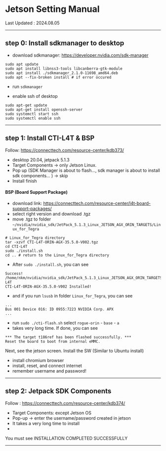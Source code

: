 # Jetson Setting Manual
Last Updated : 2024.08.05

----
## step 0: Install sdkmanager to desktop
- download sdkmanager: https://developer.nvidia.com/sdk-manager
```
sudo apt update
sudo apt install libnss3-tools libcanberra-gtk-module
sudo apt install ./sdkmanager_2.1.0-11698_amd64.deb
sudo apt --fix-broken install # if error occured
```
- run `sdkmanager`


- enable ssh of desktop
```
sudo apt-get update
sudo apt-get install openssh-server
sudo systemctl start ssh
sudo systemctl enable ssh
```

----
## step 1: Install CTI-L4T & BSP
Follow: https://connecttech.com/resource-center/kdb373/
- desktop 20.04, jetpack 5.1.3
- Target Components -> only Jetson Linux.
- Pop up (SDK Manager is about to flash..., sdk manager is about to install sdk components... ) -> skip
- Install finish

#### BSP (Board Support Package)
- download link: https://connecttech.com/resource-center/l4t-board-support-packages/
- select right version and download .tgz 
- move .tgz to folder `~/nvidia/nvidia_sdk/JetPack_5.1.3_Linux_JETSON_AGX_ORIN_TARGETS/Linux_for_Tegra`

```
# Linux_for_Tegra directory
tar -xzvf CTI-L4T-ORIN-AGX-35.5.0-V002.tgz
cd CTI-L4T
sudo ./install.sh
cd .. # return to the Linux_for_Tegra directory
```

- After `sudo ./install.sh`, you can see
```
Success!
/home/nkm/nvidia/nvidia_sdk/JetPack_5.1.3_Linux_JETSON_AGX_ORIN_TARGETS/Linux_for_Tegra/CTI-L4T
CTI-L4T-ORIN-AGX-35.5.0-V002 Installed!
```
- and if you run `lsusb` in folder `Linux_for_Tegra`, you can see  
```
...
Bus 001 Device 016: ID 0955:7223 NVIDIA Corp. APX
...

```
- run `sudo ./cti-flash.sh` select `rogue-orin` - `base` - `a`
- takes very long time. If done, you can see
```
*** The target t186ref has been flashed successfully. ***
Reset the board to boot from internal eMMC.
```


Next, see the jetson screen. Install the SW (Similar to Ubuntu install)
- install chromium browser
- install, reset, and connect internet
- remember username and password!

----
## step 2: Jetpack SDK Components
Follow : https://connecttech.com/resource-center/kdb374/
- Target Components: except Jetson OS
- Pop-up -> enter the username/password created in jetson
- It takes a very long time to install
- 
You must see INSTALLATION COMPLETED SUCCESSFULLY

----

